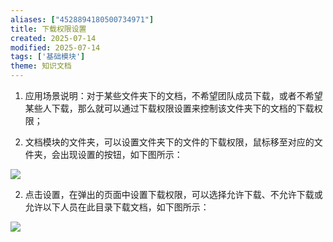 ```yaml
---
aliases: ["4528894180500734971"]
title: 下载权限设置
created: 2025-07-14
modified: 2025-07-14
tags: ['基础模块']
theme: 知识文档
---
```


1. 应用场景说明：对于某些文件夹下的文档，不希望团队成员下载，或者不希望某些人下载，那么就可以通过下载权限设置来控制该文件夹下的文档的下载权限；

2. 文档模块的文件夹，可以设置文件夹下的文件的下载权限，鼠标移至对应的文件夹，会出现设置的按钮，如下图所示：

![](83e814eeb2c5087a6f0feb44ba433010.jpg)

2. 点击设置，在弹出的页面中设置下载权限，可以选择允许下载、不允许下载或允许以下人员在此目录下载文档，如下图所示：

![](3b8838ccefccabd39750027eb1ad8bf7.jpg)